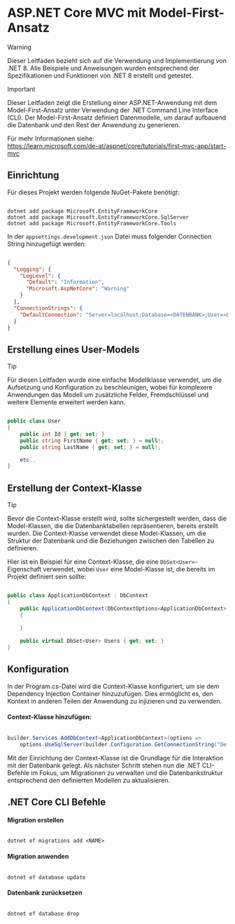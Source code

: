 # ASP.NET Core MVC mit Model-First-Ansatz
> [!WARNING]
> Dieser Leitfaden bezieht sich auf die Verwendung und Implementierung von .NET 8. Alle Beispiele und Anweisungen wurden entsprechend der Spezifikationen und Funktionen von .NET 8 erstellt und getestet.

> [!IMPORTANT]
> Dieser Leitfaden zeigt die Erstellung einer ASP.NET-Anwendung mit dem Model-First-Ansatz unter Verwendung der .NET Command Line Interface (CLI). Der Model-First-Ansatz definiert Datenmodelle, um darauf aufbauend die Datenbank und den Rest der Anwendung zu generieren.
>
> Für mehr Informationen siehe:<br>
> https://learn.microsoft.com/de-at/aspnet/core/tutorials/first-mvc-app/start-mvc

## Einrichtung
Für dieses Projekt werden folgende NuGet-Pakete benötigt:
```

dotnet add package Microsoft.EntityFrameworkCore
dotnet add package Microsoft.EntityFrameworkCore.SqlServer
dotnet add package Microsoft.EntityFrameworkCore.Tools

```

In der `appsettings.development.json` Datei muss folgender Connection String hinzugefügt werden:
```json

{
  "Logging": {
    "LogLevel": {
      "Default": "Information",
      "Microsoft.AspNetCore": "Warning"
    }
  },
  "ConnectionStrings": {
    "DefaultConnection": "Server=localhost;Database=<DATENBANK>;User=<BENUTZERNAME>;Password=<PASSWORT>TrustServerCertificate=True"
  }
}

```

## Erstellung eines User-Models
> [!TIP]
> Für diesen Leitfaden wurde eine einfache Modellklasse verwendet, um die Aufsetzung und Konfiguration zu beschleunigen, wobei für komplexere Anwendungen das Modell um zusätzliche Felder, Fremdschlüssel und weitere Elemente erweitert werden kann.

```csharp

public class User
{
    public int Id { get; set; }
    public string FirstName { get; set; } = null!;
    public string LastName { get; set; } = null!;

    etc..
}

```

## Erstellung der Context-Klasse
> [!TIP]
> Bevor die Context-Klasse erstellt wird, sollte sichergestellt werden, dass die Model-Klassen, die die Datenbanktabellen repräsentieren, bereits erstellt wurden. Die Context-Klasse verwendet diese Model-Klassen, um die Struktur der Datenbank und die Beziehungen zwischen den Tabellen zu definieren.

Hier ist ein Beispiel für eine Context-Klasse, die eine `DbSet<User>`-Eigenschaft verwendet, wobei `User` eine Model-Klasse ist, die bereits im Projekt definiert sein sollte:

```csharp

public class ApplicationDbContext : DbContext
{
    public ApplicationDbContext(DbContextOptions<ApplicationDbContext> options) : base(options)
    {
        
    }
    
    public virtual DbSet<User> Users { get; set; }
}

```

## Konfiguration
In der Program.cs-Datei wird die Context-Klasse konfiguriert, um sie dem Dependency Injection Container hinzuzufügen. Dies ermöglicht es, den Kontext in anderen Teilen der Anwendung zu injizieren und zu verwenden.

#### Context-Klasse hinzufügen:

```csharp

builder.Services.AddDbContext<ApplicationDbContext>(options => 
    options.UseSqlServer(builder.Configuration.GetConnectionString("DefaultConnection")));

```

Mit der Einrichtung der Context-Klasse ist die Grundlage für die Interaktion mit der Datenbank gelegt. Als nächster Schritt stehen nun die .NET CLI-Befehle im Fokus, um Migrationen zu verwalten und die Datenbankstruktur entsprechend den definierten Modellen zu aktualisieren.

## .NET Core CLI Befehle

#### Migration erstellen
```

dotnet ef migrations add <NAME>

```

#### Migration anwenden
```

dotnet ef database update

```

#### Datenbank zurücksetzen
```

dotnet ef database drop

```
